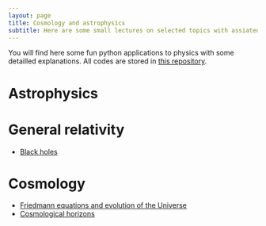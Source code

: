 ```yaml
---
layout: page
title: Cosmology and astrophysics
subtitle: Here are some small lectures on selected topics with assiated illustrative codes you can play with.
---
```


You will find here some fun python applications to physics with some detailled explanations. All codes are stored in [this repository](https://github.com/YoloNomy).

# Astrophysics

# General relativity

- [Black holes](cosmo/black-holes.md)

# Cosmology

- [Friedmann equations and evolution of the Universe](cosmo/friedmann.md)
- [Cosmological horizons](cosmo/horizons.md)



